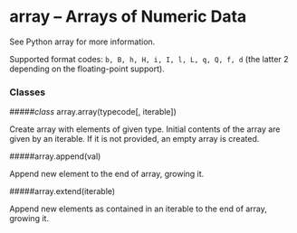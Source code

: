 # array – Arrays of Numeric Data
See Python array for more information.

Supported format codes: `b, B, h, H, i, I, l, L, q, Q, f, d` (the latter 2 depending on the floating-point support).

### Classes
#####<class><i>class</i> array.array(typecode[, iterable])</class>

Create array with elements of given type. Initial contents of the array are given by an iterable. If it is not provided, an empty array is created.

#####<function>array.append(val)</function>

Append new element to the end of array, growing it.

#####<function>array.extend(iterable)</function>

Append new elements as contained in an iterable to the end of array, growing it.
